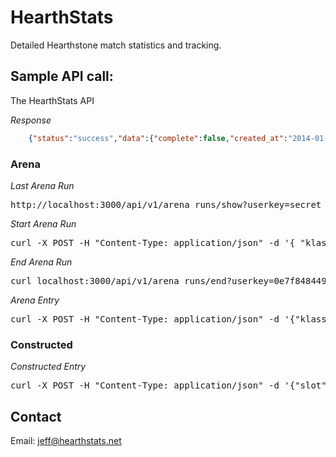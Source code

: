 HearthStats
===========

Detailed Hearthstone match statistics and tracking.

Sample API call:
----------------

The HearthStats API

*Response*
```json
	{"status":"success","data":{"complete":false,"created_at":"2014-01-25T19:15:53Z","dust":0,"gold":0,"id":1833,"notes":null,"patch":"current","updated_at":"2014-01-25T19:15:53Z","user_id":1,"userclass":"Rogue"}}
```
### Arena

*Last Arena Run*
<pre>
http://localhost:3000/api/v1/arena_runs/show?userkey=secret
</pre>

*Start Arena Run*
<pre>
curl -X POST -H "Content-Type: application/json" -d '{ "klass_id": 2 }' localhost:3000/api/v1/arena_runs/new?userkey=0e7f8484496dd312c589ef21a507c393
</pre>

*End Arena Run*
<pre>
curl localhost:3000/api/v1/arena_runs/end?userkey=0e7f8484496dd312c589ef21a507c393
</pre>

*Arena Entry*
<pre>
curl -X POST -H "Content-Type: application/json" -d '{"klass_id":4,"oppclass_id":1,"result_id":1,"coin":"true",  "oppname":"MubaMuba"}' localhost:3000/api/v1/arenas/new?userkey=7d58fa431951c92ceb9b9cb44d481108
</pre>

### Constructed

*Constructed Entry*
<pre>
curl -X POST -H "Content-Type: application/json" -d '{"slot":1,"klass_id": 1, "oppclass_id": 2,"result_id": 3 ,"coin":"true", "rank_id":1, "mode_id":3, "oppname":"MubaMu22ba"}' localhost:3000/api/v1/constructeds/new?userkey=7d58fa431951c92ceb9b9cb44d481108
</pre>

Contact
-------

Email: jeff@hearthstats.net

